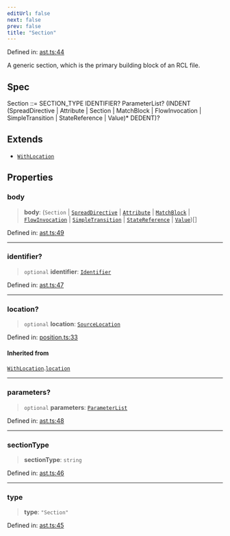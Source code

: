 ```yaml
---
editUrl: false
next: false
prev: false
title: "Section"
---
```


Defined in: [ast.ts:44](https://github.com/rcs-agents/rcs-lang/blob/89258eb41dbc7637c8bdc8bfc04b38ebfa30409c/packages/ast/src/ast.ts#L44)

A generic section, which is the primary building block of an RCL file.

## Spec

Section ::= SECTION_TYPE IDENTIFIER? ParameterList? (INDENT (SpreadDirective | Attribute | Section | MatchBlock | FlowInvocation | SimpleTransition | StateReference | Value)* DEDENT)?

## Extends

- [`WithLocation`](/api/ast/interfaces/withlocation/)

## Properties

### body

> **body**: (`Section` \| [`SpreadDirective`](/api/ast/interfaces/spreaddirective/) \| [`Attribute`](/api/ast/interfaces/attribute/) \| [`MatchBlock`](/api/ast/interfaces/matchblock/) \| [`FlowInvocation`](/api/ast/interfaces/flowinvocation/) \| [`SimpleTransition`](/api/ast/interfaces/simpletransition/) \| [`StateReference`](/api/ast/interfaces/statereference/) \| [`Value`](/api/ast/type-aliases/value/))[]

Defined in: [ast.ts:49](https://github.com/rcs-agents/rcs-lang/blob/89258eb41dbc7637c8bdc8bfc04b38ebfa30409c/packages/ast/src/ast.ts#L49)

***

### identifier?

> `optional` **identifier**: [`Identifier`](/api/ast/interfaces/identifier/)

Defined in: [ast.ts:47](https://github.com/rcs-agents/rcs-lang/blob/89258eb41dbc7637c8bdc8bfc04b38ebfa30409c/packages/ast/src/ast.ts#L47)

***

### location?

> `optional` **location**: [`SourceLocation`](/api/ast/interfaces/sourcelocation/)

Defined in: [position.ts:33](https://github.com/rcs-agents/rcs-lang/blob/89258eb41dbc7637c8bdc8bfc04b38ebfa30409c/packages/ast/src/position.ts#L33)

#### Inherited from

[`WithLocation`](/api/ast/interfaces/withlocation/).[`location`](/api/ast/interfaces/withlocation/#location)

***

### parameters?

> `optional` **parameters**: [`ParameterList`](/api/ast/type-aliases/parameterlist/)

Defined in: [ast.ts:48](https://github.com/rcs-agents/rcs-lang/blob/89258eb41dbc7637c8bdc8bfc04b38ebfa30409c/packages/ast/src/ast.ts#L48)

***

### sectionType

> **sectionType**: `string`

Defined in: [ast.ts:46](https://github.com/rcs-agents/rcs-lang/blob/89258eb41dbc7637c8bdc8bfc04b38ebfa30409c/packages/ast/src/ast.ts#L46)

***

### type

> **type**: `"Section"`

Defined in: [ast.ts:45](https://github.com/rcs-agents/rcs-lang/blob/89258eb41dbc7637c8bdc8bfc04b38ebfa30409c/packages/ast/src/ast.ts#L45)
